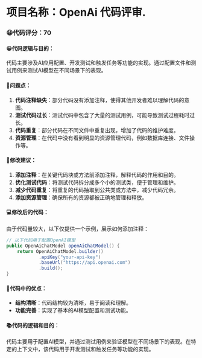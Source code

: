 # 项目名称：OpenAi 代码评审.

### 😀代码评分：70
#### 😀代码逻辑与目的：
代码主要涉及AI应用配置、开发测试和触发任务等功能的实现。通过配置文件和测试用例来测试AI模型在不同场景下的表现。

#### 🎯问题点：
1. **代码注释缺失**：部分代码没有添加注释，使得其他开发者难以理解代码的意图。
2. **测试代码过长**：测试代码中包含了大量的测试用例，可能导致测试过程耗时过长。
3. **代码重复**：部分代码在不同文件中重复出现，增加了代码的维护难度。
4. **资源管理**：在代码中没有看到明显的资源管理代码，例如数据库连接、文件操作等。

#### 🎯修改建议：
1. **添加注释**：在关键代码块或方法前添加注释，解释代码的作用和目的。
2. **优化测试代码**：将测试代码拆分成多个小的测试类，便于管理和维护。
3. **减少代码重复**：将重复的代码抽取到公共类或方法中，减少代码冗余。
4. **添加资源管理**：确保所有的资源都被正确地管理和释放。

#### 💻修改后的代码：
由于代码量较大，以下仅提供一个示例，展示如何添加注释：

```java
// 以下代码用于配置OpenAI模型
public OpenAiChatModel openAiChatModel() {
    return OpenAiChatModel.builder()
            .apiKey("your-api-key")
            .baseUrl("https://api.openai.com")
            .build();
}
```

#### 🌟代码中的优点：
- **结构清晰**：代码结构较为清晰，易于阅读和理解。
- **功能完善**：实现了基本的AI模型配置和测试功能。

#### 📚代码的逻辑和目的：
代码主要用于配置AI模型，并通过测试用例来验证模型在不同场景下的表现。在特定的上下文中，该代码用于开发测试和触发任务等功能的实现。